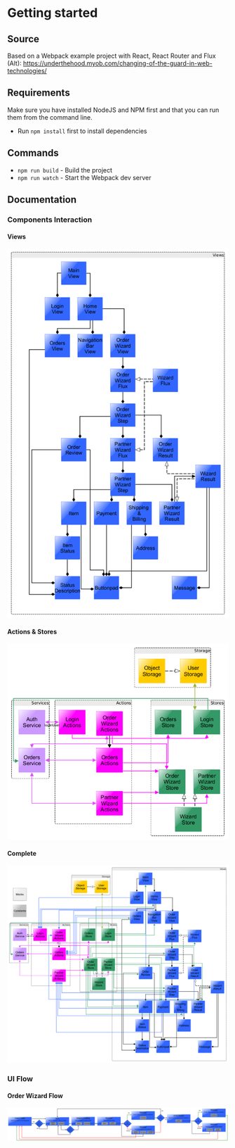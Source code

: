 # Getting started

## Source 
Based on a Webpack example project with React, React Router and Flux (Alt): https://underthehood.myob.com/changing-of-the-guard-in-web-technologies/

## Requirements
Make sure you have installed NodeJS and NPM first and that you can run them from the command line.
* Run `npm install` first to install dependencies

## Commands
* `npm run build` - Build the project
* `npm run watch` - Start the Webpack dev server

## Documentation

### Components Interaction

#### Views

![ComponentsInteraction](docs/ComponentsInteraction-Views.png)

#### Actions & Stores

![ComponentsInteraction](docs/ComponentsInteraction-ActionsStores.png)

#### Complete

![ComponentsInteraction](docs/ComponentsInteraction.png)

### UI Flow

#### Order Wizard Flow

![OrderWizardFlow](docs/OrderWizardFlow.png)
